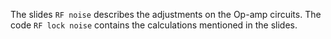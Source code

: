 The slides `RF noise` describes the adjustments on the Op-amp circuits. 
The code `RF lock noise` contains the calculations mentioned in the slides.
